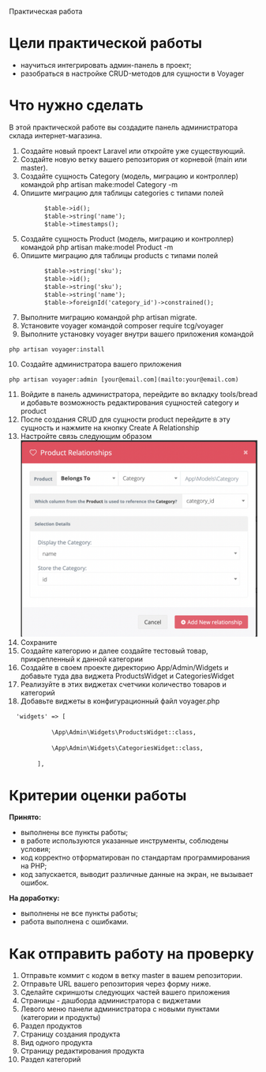 Практическая работа

# Цели практической работы

*   научиться интегрировать админ-панель в проект;
*   разобраться в настройке CRUD-методов для сущности в Voyager

# Что нужно сделать

В этой практической работе вы создадите панель администратора склада интернет-магазина.

1.  Создайте новый проект Laravel или откройте уже существующий.
2.  Создайте новую ветку вашего репозитория от корневой (main или master).
3.  Создайте сущность Category (модель, миграцию и контроллер) командой php artisan make:model Category -m
4.  Опишите миграцию для таблицы categories c типами полей

```
          $table->id();
          $table->string('name');
          $table->timestamps();
```
5.  Создайте сущность Product (модель, миграцию и контроллер) командой php artisan make:model Product -m
6.  Опишите миграцию для таблицы products c типами полей

```
          $table->string('sku');
          $table->id();
          $table->string('sku');
          $table->string('name');
          $table->foreignId('category_id')->constrained();
```
7.  Выполните миграцию командой php artisan migrate.
8.  Установите voyager командой composer require tcg/voyager
9.  Выполните установку voyager внутри вашего приложения командой 
```
php artisan voyager:install
```
10.  Создайте администратора вашего приложения
```
php artisan voyager:admin [your@email.com](mailto:your@email.com)
```
11.  Войдите в панель администратора, перейдите во вкладку tools/bread и добавьте возможность редактирования сущностей category и product
12.  После создания CRUD для сущности product перейдите в эту сущность и нажмите на кнопку Create A Relationship
13.  Настройте связь следующим образом
![image info](rel.png)
14.  Сохраните
15.  Создайте категорию и далее создайте тестовый товар, прикрепленный к данной категории
16.  Создайте в своем проекте директорию App/Admin/Widgets и добавьте туда два виджета ProductsWidget и CategoriesWidget
17.  Реализуйте в этих виджетах счетчики количество товаров и категорий
18.  Добавьте виджеты в конфигурационный файл voyager.php
```
  'widgets' => [

            \App\Admin\Widgets\ProductsWidget::class,

            \App\Admin\Widgets\CategoriesWidget::class,

        ],
```


# Критерии оценки работы

**Принято:** 

*   выполнены все пункты работы;
*   в работе используются указанные инструменты, соблюдены условия;
*   код корректно отформатирован по стандартам программирования на PHP;
*   код запускается, выводит различные данные на экран, не вызывает ошибок.

**На доработку:**

*   выполнены не все пункты работы;
*   работа выполнена с ошибками.

# Как отправить работу на проверку

1.  Отправьте коммит с кодом в ветку master в вашем репозитории. 
2.  Отправьте URL вашего репозитория через форму ниже.
3.  Сделайте скриншоты следующих частей вашего приложения
4.  Страницы - дашборда администратора с виджетами
5.  Левого меню панели администратора с новыми пунктами (категории и продукты)
6.  Раздел продуктов
7.  Страницу создания продукта
8.  Вид одного продукта
9.  Страницу редактирования продукта
10.  Раздел категорий
